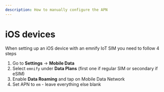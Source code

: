 ```yaml
---
description: How to manually configure the APN
---
```

# iOS devices

When setting up an iOS device with an emnify IoT SIM you need to follow 4 steps

1. Go to **Settings** → **Mobile Data**
1. Select `emnify` under **Data Plans** (first one if regular SIM or secondary if eSIM)
1. Enable **Data Roaming** and tap on Mobile Data Network
1. Set APN to `em` - leave everything else blank
